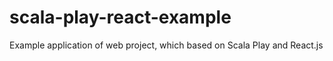 # scala-play-react-example
Example application of web project, which based on Scala Play and React.js
